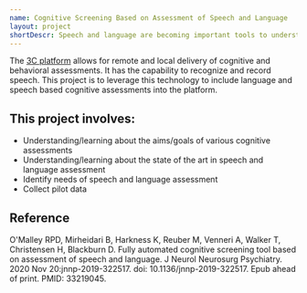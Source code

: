 ```yaml
---
name: Cognitive Screening Based on Assessment of Speech and Language
layout: project
shortDescr: Speech and language are becoming important tools to understand cognition
---
```

The [3C platform](https://ncmlab.github.io/projects/The%203C%20Platform.html) allows for remote and local delivery of cognitive and behavioral assessments. It has the capability to recognize and record speech. This project is to leverage this technology to include language and speech based cognitive assessments into the platform.

## This project involves: 
- Understanding/learning about the aims/goals of various cognitive assessments
- Understanding/learning about the state of the art in speech and language assessment
- Identify needs of speech and language assessment
- Collect pilot data 

## Reference
O'Malley RPD, Mirheidari B, Harkness K, Reuber M, Venneri A, Walker T, Christensen H, Blackburn D. Fully automated cognitive screening tool based on assessment of speech and language. J Neurol Neurosurg Psychiatry. 2020 Nov 20:jnnp-2019-322517. doi: 10.1136/jnnp-2019-322517. Epub ahead of print. PMID: 33219045.
